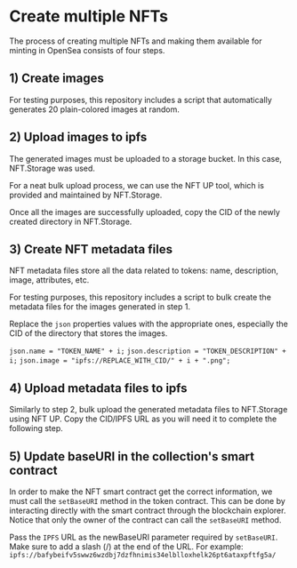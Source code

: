 # Create multiple NFTs

The process of creating multiple NFTs and making them available for minting in OpenSea consists of four steps.

## 1) Create images

For testing purposes, this repository includes a script that automatically generates 20 plain-colored images at random.

## 2) Upload images to ipfs

The generated images must be uploaded to a storage bucket. In this case, NFT.Storage was used.

For a neat bulk upload process, we can use the NFT UP tool, which is provided and maintained by NFT.Storage.

Once all the images are successfully uploaded, copy the CID of the newly created directory in NFT.Storage.

## 3) Create NFT metadata files

NFT metadata files store all the data related to tokens: name, description, image, attributes, etc.

For testing purposes, this repository includes a script to bulk create the metadata files for the images generated in step 1.

Replace the `json` properties values with the appropriate ones, especially the CID of the directory that stores the images.

`json.name = "TOKEN_NAME" + i;`
`json.description = "TOKEN_DESCRIPTION" + i;`
`json.image = "ipfs://REPLACE_WITH_CID/" + i + ".png";`


## 4) Upload metadata files to ipfs

Similarly to step 2, bulk upload the generated metadata files to NFT.Storage using NFT UP. Copy the CID/IPFS URL as you will need it to complete the following step.



## 5) Update baseURI in the collection's smart contract

In order to make the NFT smart contract get the correct information, we must call the `setBaseURI` method in the token contract. This can be done by interacting directly with the smart contract through the blockchain explorer. Notice that only the owner of the contract can call the `setBaseURI` method.

Pass the `IPFS` URL as the newBaseURI parameter required by `setBaseURI`. Make sure to add a slash (/) at the end of the URL. For example: `ipfs://bafybeifv5swwz6wzdbj7dzfhnimis34elblloxhelk26pt6ataxpftfg5a/`